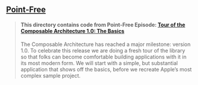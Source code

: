 ## [Point-Free](https://www.pointfree.co)

> #### This directory contains code from Point-Free Episode: [Tour of the Composable Architecture 1.0: The Basics](https://www.pointfree.co/episodes/ep243-tour-of-the-composable-architecture-1-0-the-basics)
>
> The Composable Architecture has reached a major milestone: version 1.0. To celebrate this release we are doing a fresh tour of the library so that folks can become comfortable building applications with it in its most modern form. We will start with a simple, but substantial application that shows off the basics, before we recreate Apple’s most complex sample project.
